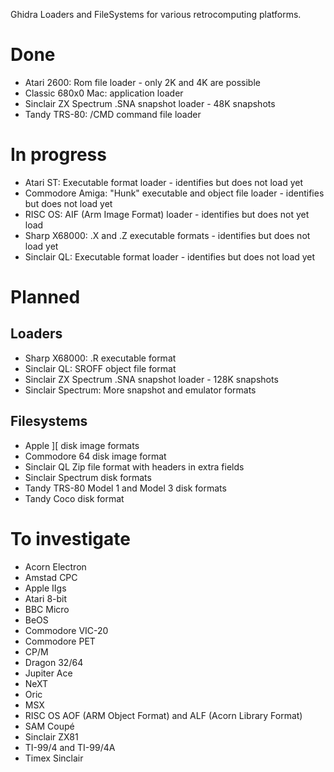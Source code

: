 Ghidra Loaders and FileSystems for various retrocomputing platforms.

# Done
- Atari 2600: Rom file loader - only 2K and 4K are possible
- Classic 680x0 Mac: application loader
- Sinclair ZX Spectrum .SNA snapshot loader - 48K snapshots
- Tandy TRS-80: /CMD command file loader

# In progress
- Atari ST: Executable format loader - identifies but does not load yet
- Commodore Amiga: "Hunk" executable and object file loader - identifies but does not load yet
- RISC OS: AIF (Arm Image Format) loader - identifies but does not yet load
- Sharp X68000: .X and .Z executable formats - identifies but does not load yet
- Sinclair QL: Executable format loader - identifies but does not load yet

# Planned
## Loaders
- Sharp X68000: .R executable format
- Sinclair QL: SROFF object file format
- Sinclair ZX Spectrum .SNA snapshot loader - 128K snapshots
- Sinclair Spectrum: More snapshot and emulator formats

## Filesystems
- Apple ][ disk image formats
- Commodore 64 disk image format
- Sinclair QL Zip file format with headers in extra fields
- Sinclair Spectrum disk formats
- Tandy TRS-80 Model 1 and Model 3 disk formats
- Tandy Coco disk format

# To investigate
- Acorn Electron
- Amstad CPC
- Apple IIgs
- Atari 8-bit
- BBC Micro
- BeOS
- Commodore VIC-20
- Commodore PET
- CP/M
- Dragon 32/64
- Jupiter Ace
- NeXT
- Oric
- MSX
- RISC OS AOF (ARM Object Format) and ALF (Acorn Library Format)
- SAM Coupé
- Sinclair ZX81
- TI-99/4 and TI-99/4A
- Timex Sinclair